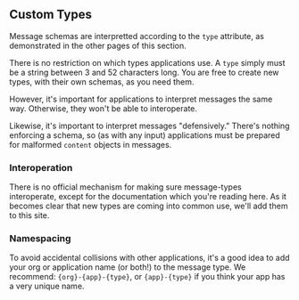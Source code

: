 ## Custom Types

Message schemas are interpretted according to the `type` attribute, as demonstrated in the other pages of this section.

There is no restriction on which types applications use.
A `type` simply must be a string between 3 and 52 characters long.
You are free to create new types, with their own schemas, as you need them.

However, it's important for applications to interpret messages the same way.
Otherwise, they won't be able to interoperate.

Likewise, it's important to interpret messages "defensively."
There's nothing enforcing a schema, so (as with any input) applications must be prepared for malformed `content` objects in messages.

### Interoperation

There is no official mechanism for making sure message-types interoperate, except for the documentation which you're reading here.
As it becomes clear that new types are coming into common use, we'll add them to this site.

### Namespacing

To avoid accidental collisions with other applications, it's a good idea to add your org or application name (or both!) to the message type.
We recommend: `{org}-{app}-{type}`, or `{app}-{type}` if you think your app has a very unique name.